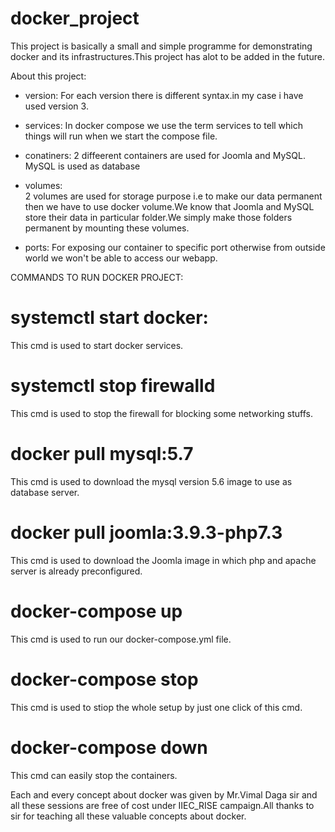# docker_project
This project is basically a small and simple programme for demonstrating docker and its infrastructures.This project has alot to be added in the future.

About this project:
- version:
    For each version there is different syntax.in my case i have used version 3.

- services:
    In docker compose we use the term services to tell which things will run when we start the compose file.

- conatiners:
    2 diffeerent containers are used for Joomla and MySQL. MySQL is used as database

- volumes:    
    2 volumes are used for storage purpose i.e to make our data permanent then we have to use docker volume.We know that Joomla and MySQL store their data in particular folder.We simply make those folders permanent by mounting these volumes.
    
- ports:
    For exposing our container to specific port otherwise from outside world we won't be able to access our webapp.
    

COMMANDS TO RUN DOCKER PROJECT:
# systemctl start docker:
This cmd is used to start docker services.
# systemctl stop firewalld 
This cmd is used to stop the firewall for blocking some networking stuffs.
# docker pull mysql:5.7
This cmd is used to download the mysql version 5.6 image to use as database server.
# docker pull joomla:3.9.3-php7.3
This cmd is used to download the Joomla image in which php and apache server is already preconfigured.
# docker-compose up
This cmd is used to run our docker-compose.yml file.
# docker-compose stop
This cmd is used to stiop the whole setup by just one click of this cmd.
# docker-compose down
This cmd can easily stop the containers.


Each and every concept about docker was given by Mr.Vimal Daga sir and all these sessions are free of cost under IIEC_RISE campaign.All thanks to sir for teaching all these valuable concepts about docker.
